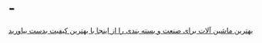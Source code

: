 # -
[بهترین ماشین آلات برای صنعت و بسته بندی را از اینجا با بهترین کیفیت بدست بیاورید](https://khorrammachine.co/%D8%AF%D8%B3%D8%AA%DA%AF%D8%A7%D9%87-%D8%A7%D8%B3%D8%AA%D8%B1%DA%86-%D9%BE%D8%A7%D9%84%D8%AA/)
